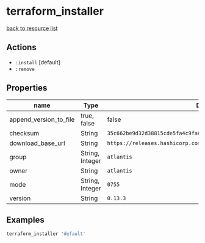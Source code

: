 # terraform_installer

[back to resource list](https://github.com/sous-chefs/atlantis#resources)

## Actions

- `:install` [default]
- `:remove`

## Properties

| name                        | Type            | Default                                                            | Description   |
| --------------------------- | --------------- | ------------------------------------------------------------------ | ------------- |
| append_version_to_file      | true, false     | false                                                              |               |
| checksum                    | String          | `35c662be9d32d38815cde5fa4c9fa61a3b7f39952ecd50ebf92fd1b2ddd6109b` | Required      |
| download_base_url           | String          | `https://releases.hashicorp.com`                                   |               |
| group                       | String, Integer | `atlantis`                                                         |               |
| owner                       | String          | `atlantis`                                                         |               |
| mode                        | String, Integer | `0755`                                                             |               |
| version                     | String          | `0.13.3`                                                           | Required      |

## Examples

```ruby
terraform_installer 'default'
```
